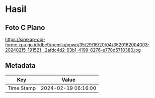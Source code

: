 # Hasil

## Foto C Plano

https://sirekap-obj-formc.kpu.go.id/dbe9/pemilu/ppwp/35/29/16/20/04/3529162004003-20240215-191521--2afdc4d2-93b1-4199-8276-e778d5710380.jpg


## Metadata

| Key        | Value               |
| ---------- | ------------------- |
| Time Stamp | 2024-02-19 06:16:00 |



